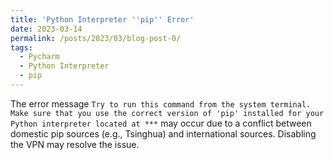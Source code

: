 ```yaml
---
title: 'Python Interpreter ''pip'' Error'
date: 2023-03-14
permalink: /posts/2023/03/blog-post-0/
tags:
  - Pycharm
  - Python Interpreter
  - pip
---
```


The error message `Try to run this command from the system terminal. Make sure that you use the correct version of 'pip' installed for your Python interpreter located at ***` may occur due to
a conflict between domestic pip sources (e.g., Tsinghua) and international sources. Disabling the VPN may resolve the issue.

